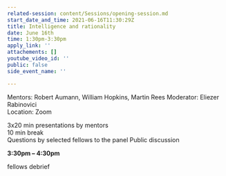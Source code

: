 ```yaml
---
related-session: content/Sessions/opening-session.md
start_date_and_time: 2021-06-16T11:30:29Z
title: Intelligence and rationality
date: June 16th
time: 1:30pm-3:30pm
apply_link: ''
attachements: []
youtube_video_id: ''
public: false
side_event_name: ''

---
```

Mentors: Robert Aumann, William Hopkins, Martin Rees Moderator: Eliezer Rabinovici  
Location: Zoom

3x20 min presentations by mentors  
10 min break  
Questions by selected fellows to the panel                                     Public discussion

**3:30pm – 4:30pm**

fellows debrief
